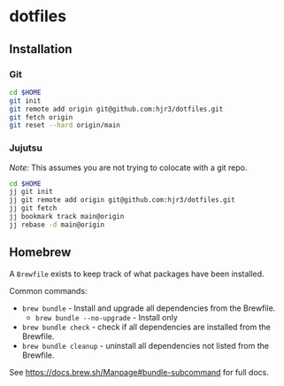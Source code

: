 # dotfiles

## Installation

### Git

```bash
cd $HOME
git init
git remote add origin git@github.com:hjr3/dotfiles.git
git fetch origin
git reset --hard origin/main
```

### Jujutsu

_Note:_ This assumes you are not trying to colocate with a git repo.

```bash
cd $HOME
jj git init
jj git remote add origin git@github.com:hjr3/dotfiles.git
jj git fetch
jj bookmark track main@origin
jj rebase -d main@origin
```

## Homebrew

A `Brewfile` exists to keep track of what packages have been installed.

Common commands:

- `brew bundle` - Install and upgrade all dependencies from the Brewfile.
   - `brew bundle --no-upgrade` - Install only
- `brew bundle check` - check if all dependencies are installed from the Brewfile.
- `brew bundle cleanup` - uninstall all dependencies not listed from the Brewfile. 

See https://docs.brew.sh/Manpage#bundle-subcommand for full docs.
